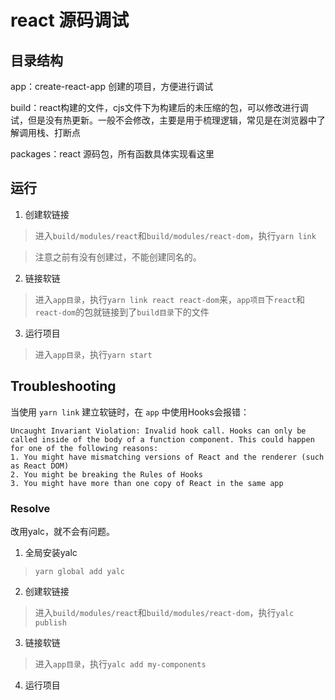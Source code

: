 # react 源码调试

## 目录结构
app：create-react-app 创建的项目，方便进行调试

build：react构建的文件，cjs文件下为构建后的未压缩的包，可以修改进行调试，但是没有热更新。一般不会修改，主要是用于梳理逻辑，常见是在浏览器中了解调用栈、打断点

packages：react 源码包，所有函数具体实现看这里

## 运行
1. 创建软链接
> 进入`build/modules/react`和`build/modules/react-dom`，执行`yarn link`

> 注意之前有没有创建过，不能创建同名的。

2. 链接软链
> 进入`app目录`，执行`yarn link react react-dom`来，`app项目`下`react`和`react-dom`的包就链接到了`build目录`下的文件

3. 运行项目
> 进入`app目录`，执行`yarn start`

## Troubleshooting
当使用 `yarn link` 建立软链时，在 `app` 中使用Hooks会报错：
```
Uncaught Invariant Violation: Invalid hook call. Hooks can only be called inside of the body of a function component. This could happen for one of the following reasons:
1. You might have mismatching versions of React and the renderer (such as React DOM)
2. You might be breaking the Rules of Hooks
3. You might have more than one copy of React in the same app
```
### Resolve
改用yalc，就不会有问题。


1. 全局安装yalc
> `yarn global add yalc`

2. 创建软链接
> 进入`build/modules/react`和`build/modules/react-dom`，执行`yalc publish`

3. 链接软链
> 进入`app目录`，执行`yalc add my-components`

4. 运行项目